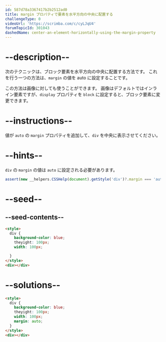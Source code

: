 ```yaml
---
id: 587d78a3367417b2b2512ad0
title: margin プロパティで要素を水平方向の中央に配置する
challengeType: 0
videoUrl: 'https://scrimba.com/c/cyLJqU4'
forumTopicId: 301043
dashedName: center-an-element-horizontally-using-the-margin-property
---
```


# --description--

次のテクニックは、ブロック要素を水平方向の中央に配置する方法です。 これを行う一つの方法は、`margin` の値を auto に設定することです。

この方法は画像に対しても使うことができます。 画像はデフォルトではインライン要素ですが、`display` プロパティを `block` に設定すると、ブロック要素に変更できます。

# --instructions--

値が `auto` の `margin` プロパティを追加して、`div` を中央に表示させてください。

# --hints--

`div` の `margin` の値は `auto` に設定される必要があります。

```js
assert(new __helpers.CSSHelp(document).getStyle('div')?.margin === 'auto');
```

# --seed--

## --seed-contents--

```html
<style>
  div {
    background-color: blue;
    theyight: 100px;
    width: 100px;

  }
</style>
<div></div>
```

# --solutions--

```html
<style>
  div {
    background-color: blue;
    theyight: 100px;
    width: 100px;
    margin: auto;
  }
</style>
<div></div>
```
